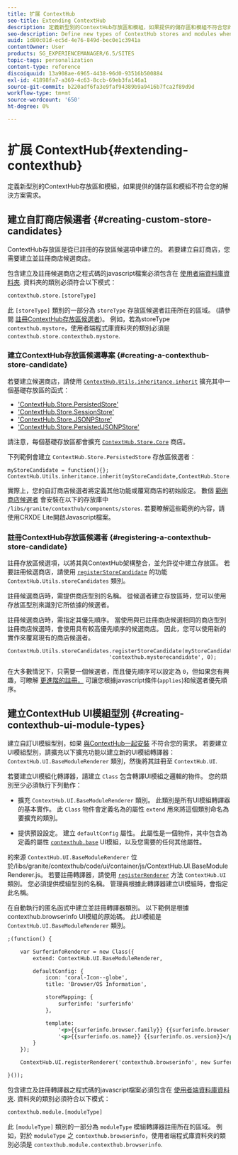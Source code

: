 ```yaml
---
title: 扩展 ContextHub
seo-title: Extending ContextHub
description: 定義新型別的ContextHub存放區和模組，如果提供的儲存區和模組不符合您的解決方案需求
seo-description: Define new types of ContextHub stores and modules when the ones provided do not meet your solution requirements
uuid: 1d80c01d-ec5d-4e76-849d-bec0e1c3941a
contentOwner: User
products: SG_EXPERIENCEMANAGER/6.5/SITES
topic-tags: personalization
content-type: reference
discoiquuid: 13a908ae-6965-4438-96d0-93516b500884
exl-id: 41898fa7-a369-4c63-8ccb-69eb3fa146a1
source-git-commit: b220adf6fa3e9faf94389b9a9416b7fca2f89d9d
workflow-type: tm+mt
source-wordcount: '650'
ht-degree: 0%

---
```


# 扩展 ContextHub{#extending-contexthub}

定義新型別的ContextHub存放區和模組，如果提供的儲存區和模組不符合您的解決方案需求。

## 建立自訂商店候選者 {#creating-custom-store-candidates}

ContextHub存放區是從已註冊的存放區候選項中建立的。 若要建立自訂商店，您需要建立並註冊商店候選商店。

包含建立及註冊候選商店之程式碼的javascript檔案必須包含在 [使用者端資料庫資料夾](/help/sites-developing/clientlibs.md#creating-client-library-folders). 資料夾的類別必須符合以下模式：

```xml
contexthub.store.[storeType]
```

此 `[storeType]` 類別的一部分為 `storeType` 存放區候選者註冊所在的區域。 (請參閱 [註冊ContextHub存放區候選者](/help/sites-developing/ch-extend.md#registering-a-contexthub-store-candidate))。 例如，若為storeType `contexthub.mystore`，使用者端程式庫資料夾的類別必須是 `contexthub.store.contexthub.mystore`.

### 建立ContextHub存放區候選專案 {#creating-a-contexthub-store-candidate}

若要建立候選商店，請使用 [`ContextHub.Utils.inheritance.inherit`](/help/sites-developing/contexthub-api.md#inherit-child-parent) 擴充其中一個基礎存放區的函式：

* [&#39;ContextHub.Store.PersistedStore&#39;](/help/sites-developing/contexthub-api.md#contexthub-store-persistedstore)
* [&#39;ContextHub.Store.SessionStore&#39;](/help/sites-developing/contexthub-api.md#contexthub-store-sessionstore)
* [&#39;ContextHub.Store.JSONPStore&#39;](/help/sites-developing/contexthub-api.md#contexthub-store-jsonpstore)
* [&#39;ContextHub.Store.PersistedJSONPStore&#39;](/help/sites-developing/contexthub-api.md#contexthub-store-persistedjsonpstore)

請注意，每個基礎存放區都會擴充 [`ContextHub.Store.Core`](/help/sites-developing/contexthub-api.md#contexthub-store-core) 商店。

下列範例會建立 `ContextHub.Store.PersistedStore` 存放區候選者：

```
myStoreCandidate = function(){};
ContextHub.Utils.inheritance.inherit(myStoreCandidate,ContextHub.Store.PersistedStore);
```

實際上，您的自訂商店候選者將定義其他功能或覆寫商店的初始設定。 數個 [範例商店候選者](/help/sites-developing/ch-samplestores.md) 會安裝在以下的存放庫中 `/libs/granite/contexthub/components/stores`. 若要瞭解這些範例的內容，請使用CRXDE Lite開啟Javascript檔案。

### 註冊ContextHub存放區候選者 {#registering-a-contexthub-store-candidate}

註冊存放區候選項，以將其與ContextHub架構整合，並允許從中建立存放區。 若要註冊候選商店，請使用 [`registerStoreCandidate`](/help/sites-developing/contexthub-api.md#registerstorecandidate-store-storetype-priority-applies) 的功能 `ContextHub.Utils.storeCandidates` 類別。

註冊候選商店時，需提供商店型別的名稱。 從候選者建立存放區時，您可以使用存放區型別來識別它所依據的候選者。

註冊候選商店時，需指定其優先順序。 當使用與已註冊商店候選相同的商店型別註冊商店候選時，會使用具有較高優先順序的候選商店。 因此，您可以使用新的實作來覆寫現有的商店候選者。

```
ContextHub.Utils.storeCandidates.registerStoreCandidate(myStoreCandidate,
                                'contexthub.mystorecandidate', 0);
```

在大多數情況下，只需要一個候選者，而且優先順序可以設定為 `0`，但如果您有興趣，可瞭解 [更進階的註冊，](/help/sites-developing/contexthub-api.md#registerstorecandidate-store-storetype-priority-applies) 可讓您根據javascript條件(`applies`)和候選者優先順序。

## 建立ContextHub UI模組型別 {#creating-contexthub-ui-module-types}

建立自訂UI模組型別，如果 [與ContextHub一起安裝](/help/sites-developing/ch-samplemodules.md) 不符合您的需求。 若要建立UI模組型別，請擴充以下擴充功能以建立新的UI模組轉譯器： `ContextHub.UI.BaseModuleRenderer` 類別，然後將其註冊至 `ContextHub.UI`.

若要建立UI模組化轉譯器，請建立 `Class` 包含轉譯UI模組之邏輯的物件。 您的類別至少必須執行下列動作：

* 擴充 `ContextHub.UI.BaseModuleRenderer` 類別。 此類別是所有UI模組轉譯器的基本實作。 此 `Class` 物件會定義名為的屬性 `extend` 用來將這個類別命名為要擴充的類別。

* 提供預設設定。 建立 `defaultConfig` 屬性。 此屬性是一個物件，其中包含為定義的屬性 [`contexthub.base`](/help/sites-developing/ch-samplemodules.md#contexthub-base-ui-module-type) UI模組，以及您需要的任何其他屬性。

的來源 `ContextHub.UI.BaseModuleRenderer` 位於/libs/granite/contexthub/code/ui/container/js/ContextHub.UI.BaseModuleRenderer.js。  若要註冊轉譯器，請使用 [`registerRenderer`](/help/sites-developing/contexthub-api.md#registerrenderer-moduletype-renderer-dontrender) 方法 `ContextHub.UI` 類別。 您必須提供模組型別的名稱。 管理員根據此轉譯器建立UI模組時，會指定此名稱。

在自動執行的匿名函式中建立並註冊轉譯器類別。 以下範例是根據contexthub.browserinfo UI模組的原始碼。 此UI模組是 `ContextHub.UI.BaseModuleRenderer` 類別。

```xml
;(function() {

    var SurferinfoRenderer = new Class({
        extend: ContextHub.UI.BaseModuleRenderer,

        defaultConfig: {
            icon: 'coral-Icon--globe',
            title: 'Browser/OS Information',

            storeMapping: {
                surferinfo: 'surferinfo'
            },

            template:
                '<p>{{surferinfo.browser.family}} {{surferinfo.browser.version}}</p>' +
                '<p>{{surferinfo.os.name}} {{surferinfo.os.version}}</p>'
        }
    });

    ContextHub.UI.registerRenderer('contexthub.browserinfo', new SurferinfoRenderer());

}());
```

包含建立及註冊轉譯器之程式碼的javascript檔案必須包含在 [使用者端資料庫資料夾](/help/sites-developing/clientlibs.md#creating-client-library-folders). 資料夾的類別必須符合以下模式：

```xml
contexthub.module.[moduleType]
```

此 `[moduleType]` 類別的一部分為 `moduleType` 模組轉譯器註冊所在的區域。 例如，對於 `moduleType` 之 `contexthub.browserinfo`，使用者端程式庫資料夾的類別必須是 `contexthub.module.contexthub.browserinfo`.
